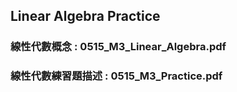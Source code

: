 Linear Algebra Practice
------
### 線性代數概念 : 0515_M3_Linear_Algebra.pdf
### 線性代數練習題描述 : 0515_M3_Practice.pdf
